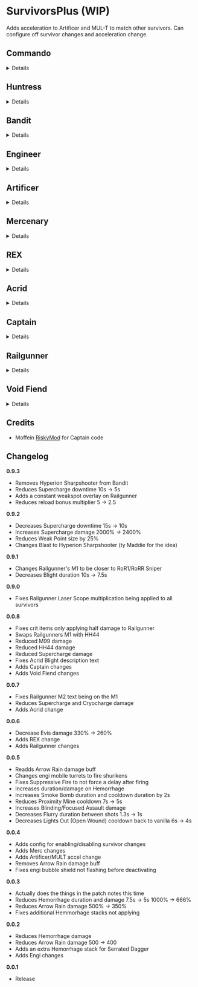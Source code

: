# SurvivorsPlus (WIP)

Adds acceleration to Artificer and MUL-T to match other survivors. Can configure off survivor changes and acceleration change.

## Commando

<details>

### Roll

- No longer stops sprinting
- Invincible on roll

### Suppressive Fire (Vortex Rounds)

- Damage increase 100% -> 200%
- Proc Coefficient increase 1 -> 1.5
- Reduces cooldown 9s -> 6s

### Grenade (Sticky Grenade)

- now with more stick

</details>

## Huntress

<details>

### Flurry

- Increased proc coefficient 0.7 -> 0.8
- Reduced delay duration 1.3s -> 1s

### Blink

- Reduced cooldown 7s -> 6s

### Phase Blink

- Reduced charges 3 -> 1
- Increased cooldown 2s -> 3s

### Arrow Rain (Electric Volley)

- Replaced slow with shock
- Increased damage 225% -> 450%
- Increased proc coefficient 0.2 -> 0.6
- Can now target flying enemies

</details>

## Bandit

<details>

### Hemorrhage

- Reduced length 15s -> 7.5s
- Reduced damage 2000% -> 1000%

### Blast

- Reduced recoil/bloom

### Serrated Dagger

- Applies 2 stacks of Hemorrhage instead of 1

### Smoke Bomb

- Increases invisibility duration 3s -> 5s
- Increases cooldown 6s -> 8s

### Lights Out (Open Wound)

- No longer resets cooldowns on kill
- Doubles Hemorrhage stacks (on crit)
- Applies Hemorrhage (on crit)

</details>

## Engineer

<details>

### Bouncing Grenades

- Removes charging mechanic, immediately fires 3 grenades

### Pressure Mines

- Removes arming mechanic, immediately explodes for 300% damage
- Reduced cooldown 7s -> 5s

### Bubble Shield

- Actually impenetrable (can go out but nothing can go in)
- Reduced time active 15s -> 10s

### TR58 Carbonizer Turret

- Increases range 25 -> 50
- Can now fire shurikens
- Makes firing smoother

</details>

## Artificer

<details>

- Adds Elemental Attunement

</details>

## Mercenary

<details>

- Increases base and level regen to match other melee survivors (2.5/0.5)

### Blinding Assault

- Increases damage 300% -> 400%

### Focused Assault

- Increases damage 700% -> 800%

### Eviscerate

- Increases damage 110% -> 260%

</details>

## REX

<details>

### DIRECTIVE: Inject

- Increases proc coefficient 0.5 -> 0.8

</details>

## Acrid

<details>

### Blight

- Reduces base damage per tick 60% -> 30%
- Increases duration 5s -> 7.5s
- Stacks exponentially (Higher stacks deal more damage per tick)
- damage multiplier = (1.5 ^ stacks)
- damage per tick \* damage multiplier

</details>

## Captain

<details>

### Defensive Microbots

- No longer deletes puddles/pools

### Power Tazer

- Bounces to nearby enemies in a 15m radius

</details>

## Railgunner

<details>

- Crit damage now applies properly instead of being halved
- Can always see Weak Points
- Reduces weakpoint size by 25%

### Smart Rounds

- Removed

### HH44 Marksman (HH44 Rounds)

- Is now the primary instead of smart rounds
- Reduces damage 400% -> 300%
- Has an active reload system (uses secondary charges)
- Has an active reload bonus of +50% total damage and can hit weakspots

### M99 Sniper

- Reduces damage 1000% -> 600%

### Polar Field Device

- Reverses enemy projectiles instead of slowing them (does deal damage to enemies)

### Supercharge

- Reduces damage 4000% -> 2400%
- Reduces downtime 15s -> 5s

### Cryocharge

- Reduces damage 2000% -> 1200%
</details>

## Void Fiend

<details>

- Removes Crit mechanic
- Removes Heal mechanic
- Corruption only increases while in combat
- Corruption increase is reduced by 66%
- Corruption increases on kill
- Corrupted Mode no longer has +100 armor
- Corrupted Mode decreases slower
- Reduces Corrupted Mode transition time by 25%

</details>

## Credits

- Moffein [RiskyMod](https://thunderstore.io/package/Risky_Lives/RiskyMod/) for Captain code

## Changelog

**0.9.3**

- Removes Hyperion Sharpshooter from Bandit
- Reduces Supercharge downtime 10s -> 5s
- Adds a constant weakspot overlay on Railgunner
- Reduces reload bonus multiplier 5 -> 2.5

**0.9.2**

- Decreases Supercharge downtime 15s -> 10s
- Increases Supercharge damage 2000% -> 2400%
- Reduces Weak Point size by 25%
- Changes Blast to Hyperion Sharpshooter (ty Maddie for the idea)

**0.9.1**

- Changes Railgunner's M1 to be closer to RoR1/RoRR Sniper
- Decreases Blight duration 10s -> 7.5s

**0.9.0**

- Fixes Railgunner Laser Scope multiplication being applied to all survivors

**0.0.8**

- Fixes crit items only applying half damage to Railgunner
- Swaps Railgunners M1 with HH44
- Reduced M99 damage
- Reduced HH44 damage
- Reduced Supercharge damage
- Fixes Acrid Blight description text
- Adds Captain changes
- Adds Void Fiend changes

**0.0.7**

- Fixes Railgunner M2 text being on the M1
- Reduces Supercharge and Cryocharge damage
- Adds Acrid change

**0.0.6**

- Decrease Evis damage 330% -> 260%
- Adds REX change
- Adds Railgunner changes

**0.0.5**

- Readds Arrow Rain damage buff
- Changes engi mobile turrets to fire shurikens
- Fixes Suppressive Fire to not force a delay after firing
- Increases duration/damage on Hemorrhage
- Increases Smoke Bomb duration and cooldown duration by 2s
- Reduces Proximity Mine cooldown 7s -> 5s
- Increases Blinding/Focused Assault damage
- Decreases Flurry duration between shots 1.3s -> 1s
- Decreases Lights Out (Open Wound) cooldown back to vanilla 6s -> 4s

**0.0.4**

- Adds config for enabling/disabling survivor changes
- Adds Merc changes
- Adds Artificer/MULT accel change
- Removes Arrow Rain damage buff
- Fixes engi bubble shield not flashing before deactivating

**0.0.3**

- Actually does the things in the patch notes this time
- Reduces Hemorrhage duration and damage 7.5s -> 5s 1000% -> 666%
- Reduces Arrow Rain damage 500% -> 350%
- Fixes additional Hemmorhage stacks not applying

**0.0.2**

- Reduces Hemorrhage damage
- Reduces Arrow Rain damage 500 -> 400
- Adds an extra Hemorrhage stack for Serrated Dagger
- Adds Engi changes

**0.0.1**

- Release
